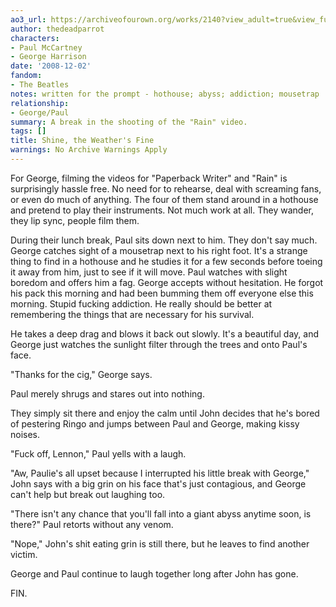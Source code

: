```yaml
---
ao3_url: https://archiveofourown.org/works/2140?view_adult=true&view_full_work=true
author: thedeadparrot
characters:
- Paul McCartney
- George Harrison
date: '2008-12-02'
fandom:
- The Beatles
notes: written for the prompt - hothouse; abyss; addiction; mousetrap
relationship:
- George/Paul
summary: A break in the shooting of the "Rain" video.
tags: []
title: Shine, the Weather's Fine
warnings: No Archive Warnings Apply
---
```


For George, filming the videos for "Paperback Writer" and "Rain" is surprisingly hassle free. No need for to rehearse, deal with screaming fans, or even do much of anything. The four of them stand around in a hothouse and pretend to play their instruments. Not much work at all. They wander, they lip sync, people film them.

During their lunch break, Paul sits down next to him. They don't say much. George catches sight of a mousetrap next to his right foot. It's a strange thing to find in a hothouse and he studies it for a few seconds before toeing it away from him, just to see if it will move. Paul watches with slight boredom and offers him a fag. George accepts without hesitation. He forgot his pack this morning and had been bumming them off everyone else this morning. Stupid fucking addiction. He really should be better at remembering the things that are necessary for his survival.

He takes a deep drag and blows it back out slowly. It's a beautiful day, and George just watches the sunlight filter through the trees and onto Paul's face.

"Thanks for the cig," George says.

Paul merely shrugs and stares out into nothing.

They simply sit there and enjoy the calm until John decides that he's bored of pestering Ringo and jumps between Paul and George, making kissy noises.

"Fuck off, Lennon," Paul yells with a laugh.

"Aw, Paulie's all upset because I interrupted his little break with George," John says with a big grin on his face that's just contagious, and George can't help but break out laughing too.

"There isn't any chance that you'll fall into a giant abyss anytime soon, is there?" Paul retorts without any venom.

"Nope," John's shit eating grin is still there, but he leaves to find another victim.

George and Paul continue to laugh together long after John has gone.

FIN.